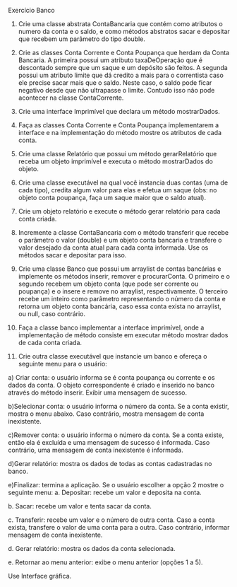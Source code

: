 
Exercício Banco
1. Crie uma classe abstrata ContaBancaria que contém como atributos o numero da conta e
o saldo, e como métodos abstratos sacar e depositar que recebem um parâmetro do tipo
double.

2. Crie as classes Conta Corrente e Conta Poupança que herdam da Conta Bancaria. A
primeira possui um atributo taxaDeOperação que é descontado sempre que um saque e
um depósito são feitos.
A segunda possui um atributo limite que dá credito a mais para o correntista caso ele
precise sacar mais que o saldo. Neste caso, o saldo pode ficar negativo desde que não
ultrapasse o limite. Contudo isso não pode acontecer na classe ContaCorrente.

3. Crie uma interface Imprimível que declara um método mostrarDados.

4. Faça as classes Conta Corrente e Conta Poupança implementarem a interface e na
implementação do método mostre os atributos de cada conta.

5. Crie uma classe Relatório que possui um método gerarRelatório que receba um objeto
imprimível e executa o método mostrarDados do objeto.

6. Crie uma classe executável na qual você instancia duas contas (uma de cada tipo), credita
algum valor para elas e efetua um saque (obs: no objeto conta poupança, faça um saque
maior que o saldo atual).

7. Crie um objeto relatório e execute o método gerar relatório para cada conta criada.

8. Incremente a classe ContaBancaria com o método transferir que recebe o parâmetro o
valor (double) e um objeto conta bancaria e transfere o valor desejado da conta atual
para cada conta informada. Use os métodos sacar e depositar para isso.

9. Crie uma classe Banco que possui um arraylist de contas bancárias e implemente os
métodos inserir, remover e procurarConta.
O primeiro e o segundo recebem um objeto conta (que pode ser corrente ou poupança)
e o insere e remove no arraylist, respectivamente. O terceiro recebe um inteiro como
parâmetro representando o número da conta e retorna um objeto conta bancária, caso
essa conta exista no arraylist, ou null, caso contrário.

10. Faça a classe banco implementar a interface imprimível, onde a implementação de
método consiste em executar método mostrar dados de cada conta criada.

11. Crie outra classe executável que instancie um banco e ofereça o seguinte menu para o
usuário:

a) Criar conta: o usuário informa se é conta poupança ou corrente e os dados da conta. O objeto
correspondente é criado e inserido no banco através do método inserir. Exibir uma
mensagem de sucesso.

b)Selecionar conta: o usuário informa o número da conta. Se a conta existir, mostra o menu
abaixo. Caso contrário, mostra mensagem de conta inexistente.

c)Remover conta: o usuário informa o número da conta. Se a conta existe, então
ela é excluída e uma mensagem de sucesso é informada. Caso contrário, uma
mensagem de conta inexistente é informada.

d)Gerar relatório: mostra os dados de todas as contas cadastradas no banco.

e)Finalizar: termina a aplicação. Se o usuário escolher a opção 2 mostre o seguinte menu:
  a. Depositar: recebe um valor e deposita na conta.
  
  b. Sacar: recebe um valor e tenta sacar da conta.
  
  c. Transferir: recebe um valor e o número de outra conta. Caso a conta exista,
  transfere o valor de uma conta para a outra. Caso contrário, informar mensagem de
  conta inexistente.
  
  d. Gerar relatório: mostra os dados da conta selecionada.
  
  e. Retornar ao menu anterior: exibe o menu anterior (opções 1 a 5).
  
Use Interface gráfica.

